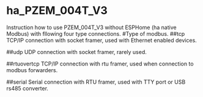 # ha_PZEM_004T_V3
Instruction how to use PZEM_004T_V3 without ESPHome (ha native Modbus)
with fllowing  four type connections.
#Type of modbus.
##tcp
TCP/IP connection with socket framer, used with Ethernet enabled devices.

##udp
UDP connection with socket framer, rarely used.

##rtuovertcp
TCP/IP connection with rtu framer, used when connection to modbus forwarders.

##serial
Serial connection with RTU framer, used with TTY port or USB rs485 converter.
